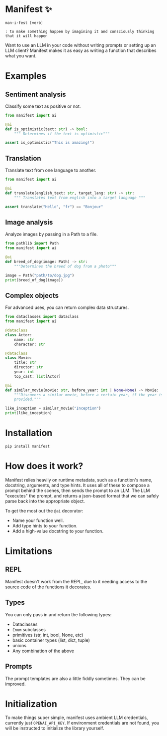# Manifest ✨

```
man·i·fest [verb]

: to make something happen by imagining it and consciously thinking that it will happen
```

Want to use an LLM in your code without writing prompts or setting up an
LLM client? Manifest makes it as easy as writing a function that describes what
you want.

# Examples

## Sentiment analysis

Classify some text as positive or not.

```python
from manifest import ai

@ai
def is_optimistic(text: str) -> bool:
    """ Determines if the text is optimistic"""

assert is_optimistic("This is amazing!")
```

## Translation

Translate text from one language to another.

```python
from manifest import ai

@ai
def translate(english_text: str, target_lang: str) -> str:
    """ Translates text from english into a target language """

assert translate("Hello", "fr") == "Bonjour"
```

## Image analysis

Analyze images by passing in a Path to a file.

```python
from pathlib import Path
from manifest import ai

@ai
def breed_of_dog(image: Path) -> str:
    """Determines the breed of dog from a photo"""

image = Path("path/to/dog.jpg")
print(breed_of_dog(image))
```

## Complex objects

For advanced uses, you can return complex data structures.

```python
from dataclasses import dataclass
from manifest import ai

@dataclass
class Actor:
    name: str
    character: str

@dataclass
class Movie:
    title: str
    director: str
    year: int
    top_cast: list[Actor]

@ai
def similar_movie(movie: str, before_year: int | None=None) -> Movie:
    """Discovers a similar movie, before a certain year, if the year is
    provided."""

like_inception = similar_movie("Inception")
print(like_inception)

```

# Installation

```
pip install manifest
```

# How does it work?

Manifest relies heavily on runtime metadata, such as a function's name,
docstring, arguments, and type hints. It uses all of these to compose a prompt
behind the scenes, then sends the prompt to an LLM. The LLM "executes" the
prompt, and returns a json-based format that we can safely parse back into the
appropriate object.

To get the most out the `@ai` decorator:

- Name your function well.
- Add type hints to your function.
- Add a high-value docstring to your function.

# Limitations

## REPL

Manifest doesn't work from the REPL, due to it needing access to the source code
of the functions it decorates.

## Types

You can only pass in and return the following types:

- Dataclasses
- `Enum` subclasses
- primitives (str, int, bool, None, etc)
- basic container types (list, dict, tuple)
- unions
- Any combination of the above

## Prompts

The prompt templates are also a little fiddly sometimes. They can be improved.

# Initialization

To make things super simple, manifest uses ambient LLM credentials, currently
just `OPENAI_API_KEY`. If environment credentials are not found, you will be
instructed to initialize the library yourself.
